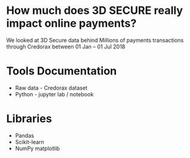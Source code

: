 # How much does 3D SECURE really impact online payments?

We looked at 3D Secure data behind Millions of payments transactions through Credorax between 01 Jan – 01 Jul 2018

# Tools Documentation
- Raw data - Credorax dataset
- Python - jupyter lab / notebook 

# Libraries
- Pandas
- Scikit-learn
- NumPy matplotlib
